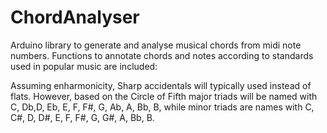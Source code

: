 # ChordAnalyser
Arduino library to generate and analyse musical chords from midi note numbers. Functions to annotate chords and notes according to standards used in popular music are included:

Assuming enharmonicity, Sharp accidentals will typically used instead of flats.
However, based on the Circle of Fifth major triads will be named with C, Db,D, Eb, E, F, F#, G, Ab, A, Bb, B,
while minor triads are names with C, C#, D, D#, E, F, F#, G, G#, A, Bb, B.
